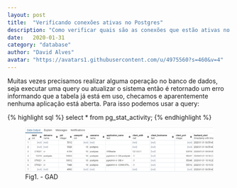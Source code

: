 ```yaml
---
layout: post
title:  "Verificando conexões ativas no Postgres"
description: "Como verificar quais são as conexões que estão ativas no Postgres."
date:   2020-01-31
category: "database"
author: "David Alves"
avatar: "https://avatars1.githubusercontent.com/u/4975560?s=460&v=4"
---
```




<p>Muitas vezes precisamos realizar alguma operação no banco de dados, seja executar uma query ou atualizar o sistema 
então é retornado um erro informando que a tabela já está em uso, checamos e aparentemente nenhuma aplicação está aberta. 
Para isso podemos usar a query:</p>

{% highlight sql %}
select * from pg_stat_activity;
{% endhighlight %}

<figure>
  <img src="https://raw.githubusercontent.com/david27alves/david27alves.github.io/master/_posts/img/pgactivity.png" alt="GAD">
  <figcaption>Fig1. - GAD</figcaption>
</figure>
